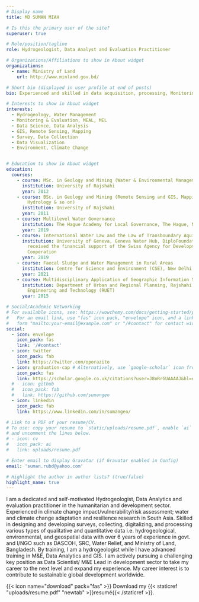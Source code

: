 ```yaml
---
# Display name
title: MD SUMAN MIAH

# Is this the primary user of the site?
superuser: true

# Role/position/tagline
role: Hydrogeologist, Data Analyst and Evaluation Practitioner

# Organizations/Affiliations to show in About widget
organizations:
  - name: Ministry of Land
    url: http://www.minland.gov.bd/

# Short bio (displayed in user profile at end of posts)
bio: Experienced and skilled in data acquisition, processing, Monitoring and Evaluation, and GIS mapping through the training and academic journey. Passionate to use these skills to solve the challenging development sector.

# Interests to show in About widget
interests:
  - Hydrogeology, Water Management
  - Monitoring & Evaluation, MEAL, MEL
  - Data Science, Data Analysis
  - GIS, Remote Sensing, Mapping
  - Survey, Data Collection
  - Data Visualization
  - Environment, Climate Change


# Education to show in About widget
education:
  courses:
    - course: MSc. in Geology and Mining (Water & Environmental Management)
      institution: University of Rajshahi
      year: 2012
    - course: BSc. in Geology and Mining (Remote Sensing and GIS, Mapping, Geophysics,
        Hydrology & so on)
      institution: University of Rajshahi
      year: 2011
    - course: Multilevel Water Governance
      institution: The Hague Academy for Local Governance, The Hague, Netherlands
      year: 2019
    - course: International Water Law and the Law of Transboundary Aquifers
      institution: University of Geneva, Geneva Water Hub, DiploFoundation and
        received the financial support of the Swiss Agency for Development and
        Cooperation
      year: 2019
    - course: Faecal Sludge and Water Management in Rural Areas
      institution: Centre for Science and Environment (CSE), New Delhi, India
      year: 2021
    - course: Multidisciplinary Application of Geographic Information System (GIS)
      institution: Department of Urban and Regional Planning, Rajshahi University of
        Engineering and Technology (RUET)
      year: 2015

# Social/Academic Networking
# For available icons, see: https://wowchemy.com/docs/getting-started/page-builder/#icons
#   For an email link, use "fas" icon pack, "envelope" icon, and a link in the
#   form "mailto:your-email@example.com" or "/#contact" for contact widget.
social:
  - icon: envelope
    icon_pack: fas
    link: '/#contact'
  - icon: twitter
    icon_pack: fab
    link: https://twitter.com/oporazito
  - icon: graduation-cap # Alternatively, use `google-scholar` icon from `ai` icon pack
    icon_pack: fas
    link: https://scholar.google.co.uk/citations?user=J8nRrGUAAAAJ&hl=en&authuser=2
  # - icon: github
  #   icon_pack: fab
  #   link: https://github.com/sumangeo
  - icon: linkedin
    icon_pack: fab
    link: https://www.linkedin.com/in/sumangeo/

# Link to a PDF of your resume/CV.
# To use: copy your resume to `static/uploads/resume.pdf`, enable `ai` icons in `params.toml`,
# and uncomment the lines below.
# - icon: cv
#   icon_pack: ai
#   link: uploads/resume.pdf

# Enter email to display Gravatar (if Gravatar enabled in Config)
email: 'suman.rubd@yahoo.com'

# Highlight the author in author lists? (true/false)
highlight_name: true
---
```


I am a dedicated and self-motivated Hydrogeologist, Data Analytics and evaluation practitioner in the humanitarian and development sector. Experienced in climate change impact/vulnerability/risk assessment; water and climate change adaptation and resilience research in South Asia. Skilled in designing and developing surveys, collecting, digitalizing, and processing various types of qualitative and quantitative data i.e. hydrogeological, environmental, and geospatial data with over 6 years of experience in govt. and I/NGO such as DASCOH, SRC, Water Relief, and Ministry of Land, Bangladesh. By training, I am a hydrogeologist while I have advanced training in M&E, Data Analytics and GIS. I am actively pursuing a challenging key position as Data Scientist/ M&E Lead in development sector to take my career to the next level and expand my experience. My career interest is to contribute to sustainable global development worldwide. 

{{< icon name="download" pack="fas" >}} Download my {{< staticref "uploads/resume.pdf" "newtab" >}}resumé{{< /staticref >}}.
